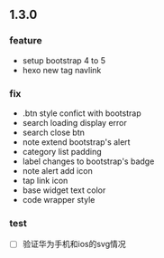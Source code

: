 ## 1.3.0

### feature
- setup bootstrap 4 to 5
- hexo new tag navlink

### fix
- .btn style confict with bootstrap
- search loading display error
- search close btn
- note extend bootstrap's alert
- category list padding
- label changes to bootstrap's badge
- note alert add icon
- tap link icon
- base widget text color
- code wrapper style

### test

- [ ] 验证华为手机和ios的svg情况